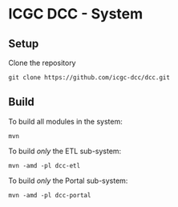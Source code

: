 ICGC DCC - System
===

Setup
---

Clone the repository

	git clone https://github.com/icgc-dcc/dcc.git

Build
---

To build all modules in the system:

	mvn

To build _only_ the ETL sub-system:

	mvn -amd -pl dcc-etl
	
To build _only_ the Portal sub-system:

	mvn -amd -pl dcc-portal
	

